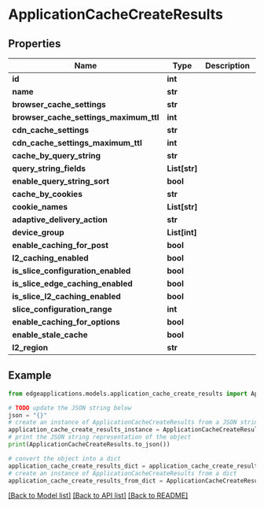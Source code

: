 # ApplicationCacheCreateResults


## Properties

Name | Type | Description | Notes
------------ | ------------- | ------------- | -------------
**id** | **int** |  | 
**name** | **str** |  | 
**browser_cache_settings** | **str** |  | 
**browser_cache_settings_maximum_ttl** | **int** |  | 
**cdn_cache_settings** | **str** |  | 
**cdn_cache_settings_maximum_ttl** | **int** |  | 
**cache_by_query_string** | **str** |  | 
**query_string_fields** | **List[str]** |  | 
**enable_query_string_sort** | **bool** |  | 
**cache_by_cookies** | **str** |  | 
**cookie_names** | **List[str]** |  | 
**adaptive_delivery_action** | **str** |  | 
**device_group** | **List[int]** |  | 
**enable_caching_for_post** | **bool** |  | 
**l2_caching_enabled** | **bool** |  | 
**is_slice_configuration_enabled** | **bool** |  | [optional] 
**is_slice_edge_caching_enabled** | **bool** |  | [optional] 
**is_slice_l2_caching_enabled** | **bool** |  | [optional] 
**slice_configuration_range** | **int** |  | [optional] 
**enable_caching_for_options** | **bool** |  | [optional] 
**enable_stale_cache** | **bool** |  | [optional] 
**l2_region** | **str** |  | [optional] 

## Example

```python
from edgeapplications.models.application_cache_create_results import ApplicationCacheCreateResults

# TODO update the JSON string below
json = "{}"
# create an instance of ApplicationCacheCreateResults from a JSON string
application_cache_create_results_instance = ApplicationCacheCreateResults.from_json(json)
# print the JSON string representation of the object
print(ApplicationCacheCreateResults.to_json())

# convert the object into a dict
application_cache_create_results_dict = application_cache_create_results_instance.to_dict()
# create an instance of ApplicationCacheCreateResults from a dict
application_cache_create_results_from_dict = ApplicationCacheCreateResults.from_dict(application_cache_create_results_dict)
```
[[Back to Model list]](../README.md#documentation-for-models) [[Back to API list]](../README.md#documentation-for-api-endpoints) [[Back to README]](../README.md)


